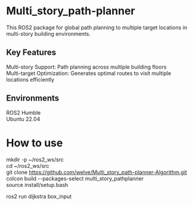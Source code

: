 # Multi_story_path-planner

This ROS2 package for global path planning to multiple target locations in multi-story building environments.

## Key Features

Multi-story Support: Path planning across multiple building floors <br>
Multi-target Optimization: Generates optimal routes to visit multiple locations efficiently

## Environments

ROS2 Humble <br>
Ubuntu 22.04

# How to use

mkdir -p ~/ros2_ws/src <br>
cd ~/ros2_ws/src<br>
git clone https://github.com/welve/Multi_story_path-planner-Algorithm.git<br>
colcon build --packages-select multi_story_pathplanner<br>
source install/setup.bash<br>

ros2 run dijkstra box_input
